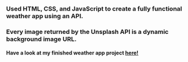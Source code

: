### Used HTML, CSS, and JavaScript to create a fully functional weather app using an API.
### Every image returned by the Unsplash API is a dynamic background image URL.
#### Have a look at my finished weather app project [here!](https://saisapura.github.io/Weather-App/)

